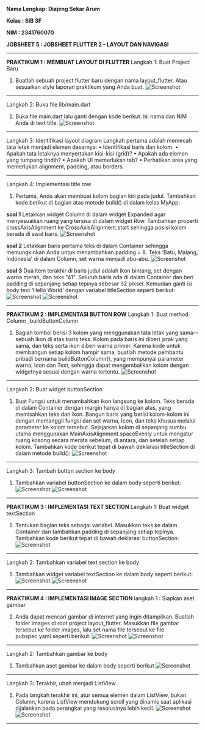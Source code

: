 **Nama Lengkap: Diajeng Sekar Arum**

**Kelas : SIB 3F**

**NIM : 2341760070**

**JOBSHEET 5 : JOBSHEET FLUTTER 2 - LAYOUT DAN NAVIGASI**

-------------------------------------------------------------------

**PRAKTIKUM 1 : MEMBUAT LAYOUT DI FLUTTER**
Langkah 1: Buat Project Baru
1.	Buatlah sebuah project flutter baru dengan nama layout_flutter. Atau sesuaikan style laporan praktikum yang Anda buat.
![Screenshot](images/prak1.1.png)

-------------------------------------------------------------------

Langkah 2: Buka file lib/main.dart
1.	Buka file main.dart lalu ganti dengan kode berikut. Isi nama dan NIM Anda di text title.
![Screenshot](images/prak1.2.png)

-------------------------------------------------------------------

Langkah 3: Identifikasi layout diagram
Langkah pertama adalah memecah tata letak menjadi elemen dasarnya:
•	Identifikasi baris dan kolom.
•	Apakah tata letaknya menyertakan kisi-kisi (grid)?
•	Apakah ada elemen yang tumpang tindih?
•	Apakah UI memerlukan tab?
•	Perhatikan area yang memerlukan alignment, padding, atau borders.

-------------------------------------------------------------------

Langkah 4: Implementasi title row
1. Pertama, Anda akan membuat kolom bagian kiri pada judul. Tambahkan kode berikut di bagian atas metode build() di dalam kelas MyApp:

**soal 1** Letakkan widget Column di dalam widget Expanded agar menyesuaikan ruang yang tersisa di dalam widget Row. Tambahkan properti crossAxisAlignment ke CrossAxisAlignment.start sehingga posisi kolom berada di awal baris.
![Screenshot](images/prak1.4.1.png)

**soal 2** Letakkan baris pertama teks di dalam Container sehingga memungkinkan Anda untuk menambahkan padding = 8. Teks ‘Batu, Malang, Indonesia' di dalam Column, set warna menjadi abu-abu.
![Screenshot](images/prak1.4.2.png)

**soal 3** Dua item terakhir di baris judul adalah ikon bintang, set dengan warna merah, dan teks "41". Seluruh baris ada di dalam Container dan beri padding di sepanjang setiap tepinya sebesar 32 piksel. Kemudian ganti isi body text ‘Hello World' dengan variabel titleSection seperti berikut:
![Screenshot](images/prak1.4.3.1.png)
![Screenshot](images/prak1.4.3.2.png)

-------------------------------------------------------------------

**PRAKTIKUM 2 : IMPLEMENTASI BUTTON ROW**
Langkah 1: Buat method Column _buildButtonColumn
1.	Bagian tombol berisi 3 kolom yang menggunakan tata letak yang sama—sebuah ikon di atas baris teks. Kolom pada baris ini diberi jarak yang sama, dan teks serta ikon diberi warna primer. Karena kode untuk membangun setiap kolom hampir sama, buatlah metode pembantu pribadi bernama buildButtonColumn(), yang mempunyai parameter warna, Icon dan Text, sehingga dapat mengembalikan kolom dengan widgetnya sesuai dengan warna tertentu.
![Screenshot](images/prak2.1.png)

-------------------------------------------------------------------

Langkah 2: Buat widget buttonSection
1.	Buat Fungsi untuk menambahkan ikon langsung ke kolom. Teks berada di dalam Container dengan margin hanya di bagian atas, yang memisahkan teks dari ikon. Bangun baris yang berisi kolom-kolom ini dengan memanggil fungsi dan set warna, Icon, dan teks khusus melalui parameter ke kolom tersebut. Sejajarkan kolom di sepanjang sumbu utama menggunakan MainAxisAlignment.spaceEvenly untuk mengatur ruang kosong secara merata sebelum, di antara, dan setelah setiap kolom. Tambahkan kode berikut tepat di bawah deklarasi titleSection di dalam metode build():
![Screenshot](images/prak2.2.png)

-------------------------------------------------------------------

Langkah 3: Tambah button section ke body
1.	Tambahkan variabel buttonSection ke dalam body seperti berikut:
![Screenshot](images/prak2.3.1.png)
![Screenshot](images/prak2.3.2.png)

-------------------------------------------------------------------

**PRAKTIKUM 3 : IMPLEMENTASI TEXT SECTION**
Langkah 1: Buat widget textSection
1.	Tentukan bagian teks sebagai variabel. Masukkan teks ke dalam Container dan tambahkan padding di sepanjang setiap tepinya. Tambahkan kode berikut tepat di bawah deklarasi buttonSection:
![Screenshot](images/prak3.1.png)

-------------------------------------------------------------------
Langkah 2: Tambahkan variabel text section ke body
1.	Tambahkan widget variabel textSection ke dalam body seperti berikut:
![Screenshot](images/prak3.2.1.png)
![Screenshot](images/prak3.2.2.png)
-------------------------------------------------------------------

**PRAKTIKUM 4 : IMPLEMENTASI IMAGE SECTION**
langkah 1 : Siapkan aset gambar 
1. Anda dapat mencari gambar di internet yang ingin ditampilkan. Buatlah folder images di root project layout_flutter. Masukkan file gambar tersebut ke folder images, lalu set nama file tersebut ke file pubspec.yaml seperti berikut:
![Screenshot](images/prak4.1.1.png)
![Screenshot](images/prak4.1.2.png)

-------------------------------------------------------------------

Langkah 2: Tambahkan gambar ke body
1.	Tambahkan aset gambar ke dalam body seperti berikut
![Screenshot](images/prak4.2.png)

-------------------------------------------------------------------

Langkah 3: Terakhir, ubah menjadi ListView
1.	Pada langkah terakhir ini, atur semua elemen dalam ListView, bukan Column, karena ListView mendukung scroll yang dinamis saat aplikasi dijalankan pada perangkat yang resolusinya lebih kecil.
![Screenshot](images/prak4.3.1.png)
![Screenshot](images/prak4.3.2.png)

-------------------------------------------------------------------
